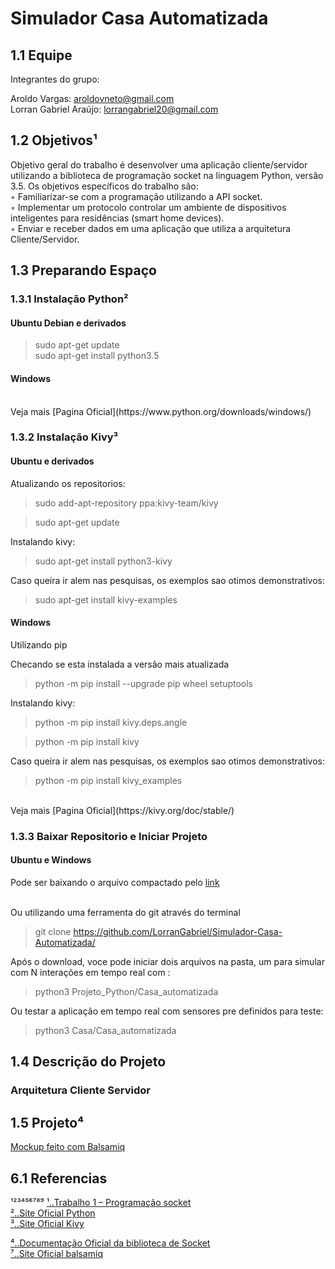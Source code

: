 # Simulador Casa Automatizada




## 1.1 Equipe

Integrantes do grupo:

Aroldo Vargas: aroldovneto@gmail.com<br>
Lorran Gabriel Araújo: lorrangabriel20@gmail.com


## 1.2 Objetivos¹

Objetivo geral do trabalho é desenvolver uma aplicação cliente/servidor utilizando a biblioteca de
programação socket na linguagem Python, versão 3.5.
Os objetivos específicos do trabalho são:<br>
◦ Familiarizar-se com a programação utilizando a API socket.<br>
◦ Implementar um protocolo controlar um ambiente de dispositivos inteligentes para residências
(smart home devices).<br>
◦ Enviar e receber dados em uma aplicação que utiliza a arquitetura Cliente/Servidor.


## 1.3 Preparando Espaço

### 1.3.1 Instalação Python² 

#### Ubuntu Debian e derivados

>sudo apt-get update<br>
>sudo apt-get install python3.5<br>

#### Windows
<br>
Veja mais [Pagina Oficial](https://www.python.org/downloads/windows/)
<br>

### 1.3.2 Instalação Kivy³

#### Ubuntu e derivados 

Atualizando os repositorios:<br>
>sudo add-apt-repository ppa:kivy-team/kivy<br>

>sudo apt-get update<br>

Instalando kivy: <br>

>sudo apt-get install python3-kivy<br>

Caso queira ir alem nas pesquisas, os exemplos sao otimos demonstrativos:<br>

>sudo apt-get install kivy-examples

#### Windows

Utilizando pip

Checando se esta instalada a versão mais atualizada<br>

>python -m pip install --upgrade pip wheel setuptools<br>

Instalando kivy: <br>

>python -m pip install kivy.deps.angle<br>

>python -m pip install kivy<br>

Caso queira ir alem nas pesquisas, os exemplos sao otimos demonstrativos:<br>

>python -m pip install kivy_examples<br>

<br>
Veja mais [Pagina Oficial](https://kivy.org/doc/stable/)
<br>

### 1.3.3 Baixar Repositorio e Iniciar Projeto

#### Ubuntu e Windows

Pode ser baixando o arquivo compactado pelo [link](https://github.com/LorranGabriel/Simulador-Casa-Automatizada/)<br><br>

Ou utilizando uma ferramenta do git através do terminal<br>
>git clone https://github.com/LorranGabriel/Simulador-Casa-Automatizada/<br>

Após o download, voce pode iniciar dois arquivos na pasta, um para simular com N interações em tempo real com :<br>

>python3 Projeto_Python/Casa_automatizada<br>

Ou testar a aplicação em tempo real com sensores pre definidos para teste:<br>

>python3 Casa/Casa_automatizada<br>

## 1.4 Descrição do Projeto

### Arquitetura Cliente Servidor 




## 1.5 Projeto⁴

[Mockup feito com Balsamiq](Projeto/ProjetoSistemaCasa.pdf)


## 6.1 Referencias
 ¹²³⁴⁵⁶⁷⁸⁹ 
[¹..Trabalho 1 – Programação socket](Trabalho01_Programaçãosocket.pdf)<br>
[²..Site Oficial Python](https://www.python.org/)<br>
[³..Site Oficial Kivy](https://kivy.org/)<br>

[⁴..Documentação Oficial da biblioteca de Socket](https://wiki.python.org.br/SocketBasico)<br>
[⁷..Site Oficial balsamiq](https://balsamiq.com/)<br>
